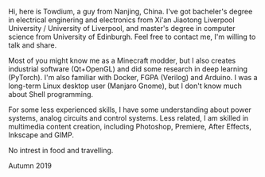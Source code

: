 Hi, here is Towdium, a guy from Nanjing, China. I've got bacheler's degree in electrical enginering and electronics from Xi'an Jiaotong Liverpool University / University of Liverpool, and master's degree in computer science from University of Edinburgh. Feel free to contact me, I'm willing to talk and share.

Most of you might know me as a Minecraft modder, but I also creates industrial software (Qt+OpenGL) and did some research in deep learning (PyTorch). I'm also familiar with Docker, FGPA (Verilog) and Arduino. I was a long-term Linux desktop user (Manjaro Gnome), but I don't know much about Shell programming.

 For some less experienced skills, I have some understanding about power systems, analog circuits and control systems. Less related, I am skilled in multimedia content creation, including Photoshop, Premiere, After Effects, Inkscape and GIMP.

No intrest in food and travelling.

Autumn 2019